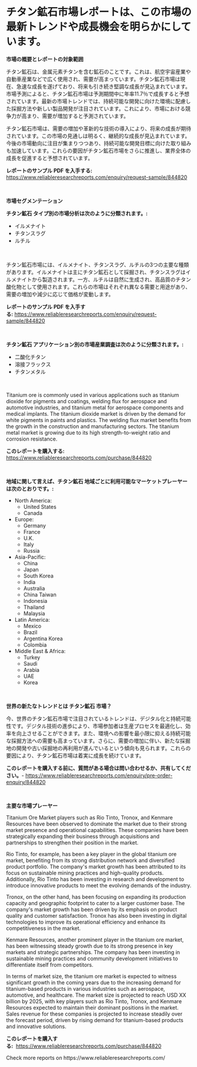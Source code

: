 <p><h1>チタン鉱石市場レポートは、この市場の最新トレンドや成長機会を明らかにしています。</h1></p><p><strong>市場の概要とレポートの対象範囲</strong></p>
<p><p>チタン鉱石は、金属元素チタンを含む鉱石のことです。これは、航空宇宙産業や自動車産業などで広く使用され、需要が高まっています。チタン鉱石市場は現在、急速な成長を遂げており、将来も引き続き堅調な成長が見込まれています。市場予測によると、チタン鉱石市場は予測期間中に年率11.7％で成長すると予想されています。最新の市場トレンドでは、持続可能な開発に向けた環境に配慮した採掘方法や新しい製品開発が注目されています。これにより、市場における競争力が高まり、需要が増加すると予測されています。</p><p>チタン鉱石市場は、需要の増加や革新的な技術の導入により、将来の成長が期待されています。この市場の見通しは明るく、継続的な成長が見込まれています。今後の市場動向に注目が集まりつつあり、持続可能な開発目標に向けた取り組みも加速しています。これらの要因がチタン鉱石市場をさらに推進し、業界全体の成長を促進すると予想されています。</p></p>
<p><strong>レポートのサンプル PDF を入手する:</strong> <a href="https://www.reliableresearchreports.com/enquiry/request-sample/844820">https://www.reliableresearchreports.com/enquiry/request-sample/844820</a></p>
<p>&nbsp;</p>
<p><strong>市場セグメンテーション</strong></p>
<p><strong>チタン鉱石 タイプ別の市場分析は次のように分類されます。:</strong></p>
<p><ul><li>イルメナイト</li><li>チタンスラグ</li><li>ルチル</li></ul></p>
<p>&nbsp;</p>
<p><p>チタン鉱石市場には、イルメナイト、チタンスラグ、ルチルの3つの主要な種類があります。イルメナイトは主にチタン鉱石として採掘され、チタンスラグはイルメナイトから製造されます。一方、ルチルは自然に生成され、高品質のチタン酸化物として使用されます。これらの市場はそれぞれ異なる需要と用途があり、需要の増加や減少に応じて価格が変動します。</p></p>
<p><strong>レポートのサンプル PDF を入手する:</strong>&nbsp;<a href="https://www.reliableresearchreports.com/enquiry/request-sample/844820">https://www.reliableresearchreports.com/enquiry/request-sample/844820</a></p>
<p>&nbsp;</p>
<p><strong> チタン鉱石 アプリケーション別の市場産業調査は次のように分類されます。:</strong></p>
<p><ul><li>二酸化チタン</li><li>溶接フラックス</li><li>チタンメタル</li></ul></p>
<p>&nbsp;</p>
<p><p>Titanium ore is commonly used in various applications such as titanium dioxide for pigments and coatings, welding flux for aerospace and automotive industries, and titanium metal for aerospace components and medical implants. The titanium dioxide market is driven by the demand for white pigments in paints and plastics. The welding flux market benefits from the growth in the construction and manufacturing sectors. The titanium metal market is growing due to its high strength-to-weight ratio and corrosion resistance.</p></p>
<p><strong>このレポートを購入する:</strong>&nbsp; <a href="https://www.reliableresearchreports.com/purchase/844820">https://www.reliableresearchreports.com/purchase/844820</a></p>
<p>&nbsp;</p>
<p><strong>地域に関して言えば、チタン鉱石 地域ごとに利用可能なマーケットプレーヤーは次のとおりです。:</strong></p>
<p><ul>
    <li>
        North America:
        <ul>
            <li>United States</li>
            <li>Canada</li>
        </ul>
    </li>
    <li>
        Europe:
        <ul>
            <li>Germany</li>
            <li>France</li>
            <li>U.K.</li>
            <li>Italy</li>
            <li>Russia</li>
        </ul>
    </li>
    <li>
        Asia-Pacific:
        <ul>
            <li>China</li>
            <li>Japan</li>
            <li>South Korea</li>
            <li>India</li>
            <li>Australia</li>
            <li>China Taiwan</li>
            <li>Indonesia</li>
            <li>Thailand</li>
            <li>Malaysia</li>
        </ul>
    </li>
    <li>
        Latin America:
        <ul>
            <li>Mexico</li>
            <li>Brazil</li>
            <li>Argentina Korea</li>
            <li>Colombia</li>
        </ul>
    </li>
    <li>
        Middle East & Africa:
        <ul>
            <li>Turkey</li>
            <li>Saudi</li>
            <li>Arabia</li>
            <li>UAE</li>
            <li>Korea</li>
        </ul>
    </li>
    </ul></p>
<p>&nbsp;</p>
<p><strong>世界の新たなトレンドとは チタン鉱石 市場？</strong></p>
<p><p>今、世界のチタン鉱石市場で注目されているトレンドは、デジタル化と持続可能性です。デジタル技術の進歩により、市場参加者は生産プロセスを最適化し、効率を向上させることができます。また、環境への影響を最小限に抑える持続可能な採掘方法への需要も高まっています。さらに、需要の増加に伴い、新たな採掘地の開発や古い採掘地の再利用が進んでいるという傾向も見られます。これらの要因により、チタン鉱石市場は着実に成長を続けています。</p></p>
<p><strong>このレポートを購入する前に、質問がある場合は問い合わせるか、共有してください。</strong>- <a href="https://www.reliableresearchreports.com/enquiry/pre-order-enquiry/844820">https://www.reliableresearchreports.com/enquiry/pre-order-enquiry/844820</a></p>
<p>&nbsp;</p>
<p><strong>主要な市場プレーヤー</strong></p>
<p><p>Titanium Ore Market players such as Rio Tinto, Tronox, and Kenmare Resources have been observed to dominate the market due to their strong market presence and operational capabilities. These companies have been strategically expanding their business through acquisitions and partnerships to strengthen their position in the market.</p><p>Rio Tinto, for example, has been a key player in the global titanium ore market, benefiting from its strong distribution network and diversified product portfolio. The company's market growth has been attributed to its focus on sustainable mining practices and high-quality products. Additionally, Rio Tinto has been investing in research and development to introduce innovative products to meet the evolving demands of the industry.</p><p>Tronox, on the other hand, has been focusing on expanding its production capacity and geographic footprint to cater to a larger customer base. The company's market growth has been driven by its emphasis on product quality and customer satisfaction. Tronox has also been investing in digital technologies to improve its operational efficiency and enhance its competitiveness in the market.</p><p>Kenmare Resources, another prominent player in the titanium ore market, has been witnessing steady growth due to its strong presence in key markets and strategic partnerships. The company has been investing in sustainable mining practices and community development initiatives to differentiate itself from competitors.</p><p>In terms of market size, the titanium ore market is expected to witness significant growth in the coming years due to the increasing demand for titanium-based products in various industries such as aerospace, automotive, and healthcare. The market size is projected to reach USD XX billion by 2025, with key players such as Rio Tinto, Tronox, and Kenmare Resources expected to maintain their dominant positions in the market. Sales revenue for these companies is projected to increase steadily over the forecast period, driven by rising demand for titanium-based products and innovative solutions.</p></p>
<p><strong>このレポートを購入する:</strong>&nbsp;&nbsp;<a href="https://www.reliableresearchreports.com/purchase/844820">https://www.reliableresearchreports.com/purchase/844820</a></p>
<p>Check more reports on https://www.reliableresearchreports.com/</p>